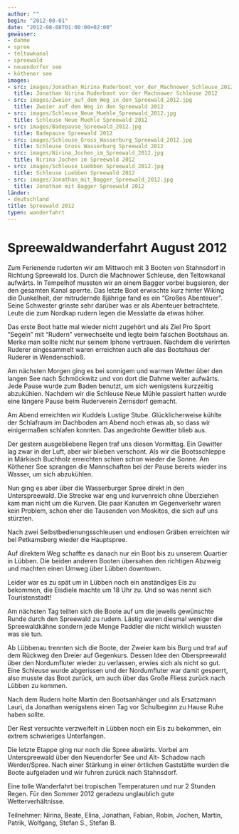 ```yaml
---
author: ""
begin: "2012-08-01"
date: "2012-08-08T01:00:00+02:00"
gewässer:
- dahme
- spree
- teltowkanal
- spreewald
- neuendorfer see
- köthener see
images:
- src: images/Jonathan_Nirina_Ruderboot_vor_der_Machnower_Schleuse_2012.jpg
  title: Jonathan Nirina Ruderboot vor der Machnower Schleuse 2012
- src: images/Zweier_auf_dem_Weg_in_den_Spreewald_2012.jpg
  title: Zweier auf dem Weg in den Spreewald 2012
- src: images/Schleuse_Neue_Muehle_Spreewald_2012.jpg
  title: Schleuse Neue Muehle Spreewald 2012
- src: images/Badepause_Spreewald_2012.jpg
  title: Badepause Spreewald 2012
- src: images/Schleuse_Gross_Wasserburg_Spreewald_2012.jpg
  title: Schleuse Gross Wasserburg Spreewald 2012
- src: images/Nirina_Jochen_im_Spreewald_2012.jpg
  title: Nirina Jochen im Spreewald 2012
- src: images/Schleuse_Luebben_Spreewald_2012.jpg
  title: Schleuse Luebben Spreewald 2012
- src: images/Jonathan_mit_Bagger_Spreewald_2012.jpg
  title: Jonathan mit Bagger Spreewald 2012
länder: 
- deutschland
title: Spreewald 2012
typen: wanderfahrt
---
```



# Spreewaldwanderfahrt August 2012


Zum Ferienende ruderten wir am Mittwoch mit 3 Booten von Stahnsdorf in Richtung Spreewald los. Durch die Machnower Schleuse, den Teltowkanal aufwärts. In Tempelhof mussten wir an einem Bagger vorbei bugsieren, der den gesamten Kanal sperrte. Das letzte Boot erwischte kurz hinter Wiking die Dunkelheit, der mitrudernde 8jährige fand es ein “Großes Abenteuer”. Seine Schwester grinste sehr darüber was er als Abenteuer betrachtete. Leute die zum Nordkap rudern legen die Messlatte da etwas höher.

Das erste Boot hatte mal wieder nicht zugehört und als Ziel Pro Sport “Segeln” mit “Rudern” verwechselte und legte beim falschen Bootshaus an. Merke man sollte nicht nur seinem Iphone vertrauen. Nachdem die verirrten Ruderer eingesammelt waren erreichten auch alle das Bootshaus der Ruderer in Wendenschloß.

Am nächsten Morgen ging es bei sonnigem und warmen Wetter über den langen See nach Schmöckwitz und von dort die Dahme weiter aufwärts. Jede Pause wurde zum Baden benutzt, um sich wenigstens kurzzeitig abzukühlen. Nachdem wir die Schleuse Neue Mühle passiert hatten wurde eine längere Pause beim Ruderverein Zernsdorf gemacht.

Am Abend erreichten wir Kuddels Lustige Stube. Glücklicherweise kühlte der Schlafraum im Dachboden am Abend noch etwas ab, so dass wir einigermaßen schlafen konnten. Das angedrohte Gewitter blieb aus.

Der gestern ausgebliebene Regen traf uns diesen Vormittag. Ein Gewitter lag zwar in der Luft, aber wir blieben verschont. Als wir die Bootsschleppe in Märkisch Buchholz erreichten schien schon wieder die Sonne. Am Köthener See sprangen die Mannschaften bei der Pause bereits wieder ins Wasser, um sich abzukühlen.

Nun ging es aber über die Wasserburger Spree direkt in den Unterspreewald. Die Strecke war eng und kurvenreich ohne Überziehen kam man nicht um die Kurven. Die paar Kanuten im Gegenverkehr waren kein Problem, schon eher die Tausenden von Moskitos, die sich auf uns stürzten.

Nach zwei Selbstbedienungsschleusen und endlosen Gräben erreichten wir bei Petkamsberg wieder die Hauptspree.

Auf direktem Weg schaffte es danach nur ein Boot bis zu unserem Quartier in Lübben. Die beiden anderen Booten übersahen den richtigen Abzweig und machten einen Umweg über Lübben downtown.

Leider war es zu spät um in Lübben noch ein anständiges Eis zu bekommen, die Eisdiele machte um 18 Uhr zu. Und so was nennt sich Touristenstadt!

Am nächsten Tag teilten sich die Boote auf um die jeweils gewünschte Runde durch den Spreewald zu rudern. Lästig waren diesmal weniger die Spreewaldkähne sondern jede Menge Paddler die nicht wirklich wussten was sie tun.

Ab Lübbenau trennten sich die Boote, der Zweier kam bis Burg und traf auf dem Rückweg den Dreier auf Gegenkurs. Dessen Idee den Oberspreewald über den Nordumfluter wieder zu verlassen, erwies sich als nicht so gut. Eine Schleuse wurde abgerissen und der Nordumfluter war damit gesperrt, also musste das Boot zurück, um auch über das Große Fliess zurück nach Lübben zu kommen.

Nach dem Rudern holte Martin den Bootsanhänger und als Ersatzmann Lauri, da Jonathan wenigstens einen Tag vor Schulbeginn zu Hause Ruhe haben sollte.

Der Rest versuchte verzweifelt in Lübben noch ein Eis zu bekommen, ein extrem schwieriges Unterfangen.

Die letzte Etappe ging nur noch die Spree abwärts. Vorbei am Unterspreewald über den Neuendorfer See und Alt- Schadow nach Werder/Spree. Nach einer Stärkung in einer örtlichen Gaststätte wurden die Boote aufgeladen und wir fuhren zurück nach Stahnsdorf.

Eine tolle Wanderfahrt bei tropischen Temperaturen und nur 2 Stunden Regen. Für den Sommer 2012 geradezu unglaublich gute Wetterverhältnisse.

Teilnehmer: Nirina, Beate, Elina, Jonathan, Fabian, Robin, Jochen, Martin, Patrik, Wolfgang, Stefan S., Stefan B.
